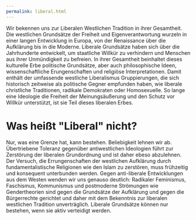 ```yaml
---
permalink: liberal.html
---
```


Wir bekennen uns zur Liberalen Westlichen Tradition in ihrer Gesamtheit.
Die westlichen Grundsätze der Freiheit und Eigenverantwortung wurzeln in einer langen Entwicklung in Europa, von der Renaissance über die Aufklärung bis in die Moderne.
Liberale Grundsätze haben sich über die Jahrhunderte entwickelt, um staatliche Willkür zu verhindern und Menschen aus ihrer Unmündigkeit zu befreien.
In ihrer Gesamtheit beinhaltet dieses kulturelle Erbe politische Grundsätze, aber auch philosophische Ideen, wissenschaftliche Erungenschaften und religiöse Interpretationen.
Damit enthält der umfassende westliche Liberalismus Gruppierungen, die sich historisch zeitweise als politische Gegner empfunden haben, wie liberale christliche Traditionen, radikale Demokraten oder Homosexuelle.
So lange eine Ideologie die Freiheit der Meinungsäußerung und den Schutz vor Willkür unterstützt, ist sie Teil dieses liberalen Erbes.

# Was heißt "Liberal" nicht?

Nur, was eine Grenze hat, kann bestehen.
Beliebigkeit lehnen wir ab.
Übertriebene Toleranz gegenüber antiwestlichen Ideologien führt zur Zerstörung der liberalen Grundordnung und ist daher ebeso abzulehnen.
Der Versuch, die Errungenschaften der westlichen Aufklärung durch fundamentalistische Religionen wie den Islam zu zerstören, muss frühzeitig und konsequent unterbunden werden.
Gegen anti-liberale Entwicklungen aus dem Westen wenden wir uns genauso deutlich:
Radikaler Feminismus, Faschismus, Kommunismus und postmoderne Strömungen wie Gendertheorien sind gegen die Grundsätze der Aufklärung und gegen die Bürgerrechte gerichtet und daher mit dem Bekenntnis zur liberalen westlichen Tradition unverträglich.
Liberale Grundsätze können nur bestehen, wenn sie aktiv verteidigt werden.
